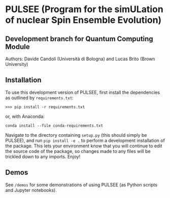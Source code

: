 # PULSEE (Program for the simULation of nuclear Spin Ensemble Evolution)
## Development branch for Quantum Computing Module
Authors: Davide Candoli (Università di Bologna) and Lucas Brito (Brown University)

## Installation
To use this development version of PULSEE, first install the dependencies as 
outlined by `requirements.txt`: 
```
>>> pip install -r requirements.txt
```

or, with Anaconda: 
```
conda install --file conda-requirements.txt
```

Navigate to the directory containing `setup.py` (this should simply be PULSEE), 
and run `pip install -e .` to perform a development installation of the package. 
This lets your environment know that you will continue to edit the source code 
of the package, so changes made to any files will be trickled down to any 
imports. Enjoy! 

## Demos
See `/demos` for some demonstrations of using PULSEE (as Python scripts and 
Jupyter notebooks).